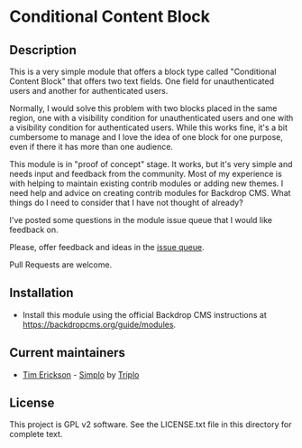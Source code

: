 # Conditional Content Block


## Description

This is a very simple module that offers a block type called "Conditional Content Block"
that offers two text fields. One field for unauthenticated users and another for 
authenticated users.

Normally, I would solve this problem with two blocks placed in the same region, one with
a visibility condition for unauthenticated users and one with a visibility condition for
authenticated users. While this works fine, it's a bit cumbersome to manage and I love
the idea of one block for one purpose, even if there it has more than one audience.

This module is in "proof of concept" stage. It works, but it's very simple and needs
input and feedback from the community. Most of my experience is with helping to maintain
existing contrib modules or adding new themes. I need help and advice on creating 
contrib modules for Backdrop CMS. What things do I need to consider that I have not
thought of already?

I've posted some questions in the module issue queue that I would like feedback on.

Please, offer feedback and ideas in the [issue queue](/backdrop-contrib/conditional_content_block/issues).

Pull Requests are welcome.

## Installation

- Install this module using the official Backdrop CMS instructions at
  https://backdropcms.org/guide/modules.

## Current maintainers

- [Tim Erickson](https://github.com/stpaultim) - [Simplo](https://www.simplo.site) by [Triplo](https://www.triplo.co)

## License   

This project is GPL v2 software. See the LICENSE.txt file in this directory 
for complete text.
